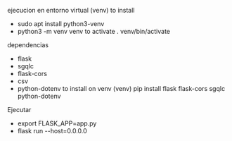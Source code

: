 
ejecucion en entorno virtual (venv)
 to install
- sudo apt install python3-venv
- python3 -m venv venv
to activate
. venv/bin/activate

dependencias
- flask
- sgqlc
- flask-cors
- csv
- python-dotenv
to install on venv
(venv) 
pip install flask flask-cors sgqlc python-dotenv

Ejecutar
- export FLASK_APP=app.py
- flask run --host=0.0.0.0